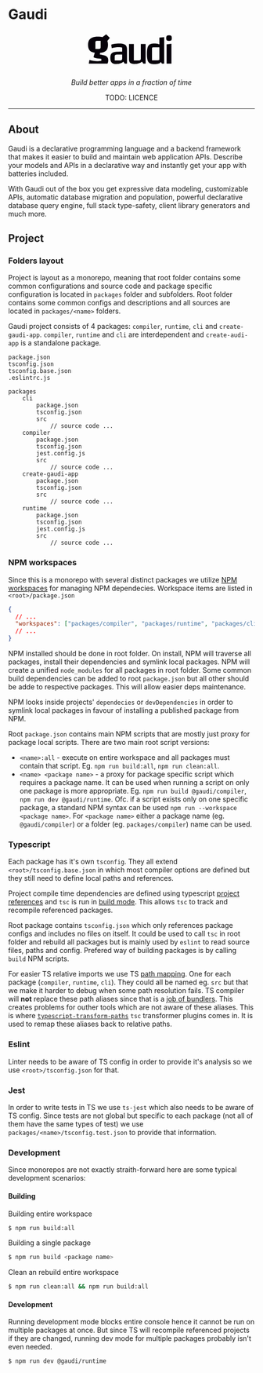 # Gaudi

<p style="text-align: center;">
<svg height="80" viewBox="0 0 284 128" fill="none" xmlns="http://www.w3.org/2000/svg">
<path d="M93.368 104.408C86.2 104.408 81.0373 102.872 77.88 99.8C74.7227 96.728 73.144 91.6933 73.144 84.696C73.144 80.344 73.6133 76.8453 74.552 74.2C75.4907 71.4693 77.24 69.3787 79.8 67.928C82.36 66.4773 86.0293 65.496 90.808 64.984C95.5867 64.3867 101.816 64.088 109.496 64.088H115.768V73.432H97.592C93.752 73.432 91.1067 73.944 89.656 74.968C88.2053 75.9067 87.48 77.7413 87.48 80.472V92.888H101.944C105.784 92.888 108.387 92.4187 109.752 91.48C111.203 90.5413 111.928 88.7067 111.928 85.976V50.904C109.197 50.0507 105.4 49.624 100.536 49.624C97.0373 49.624 93.368 49.88 89.528 50.392C85.7733 50.904 81.9333 51.7147 78.008 52.824L75.96 41.56C78.3493 40.7067 80.9947 39.9813 83.896 39.384C86.8827 38.7867 89.9973 38.36 93.24 38.104C96.4827 37.7627 99.64 37.592 102.712 37.592C108.771 37.592 113.635 38.232 117.304 39.512C120.973 40.7067 123.619 42.712 125.24 45.528C126.861 48.2587 127.672 51.928 127.672 56.536V103H120.12L116.024 96.6C112.952 99.2453 109.539 101.208 105.784 102.488C102.115 103.768 97.976 104.408 93.368 104.408ZM188.575 39V103H181.023L176.927 96.6C173.428 99.2453 169.631 101.208 165.535 102.488C161.439 103.768 156.831 104.408 151.711 104.408C145.738 104.408 141.343 103.256 138.527 100.952C135.711 98.5627 134.303 94.8507 134.303 89.816V39H150.047V92.888H163.231C166.9 92.888 169.418 92.4187 170.783 91.48C172.148 90.5413 172.831 88.8347 172.831 86.36V39H188.575ZM216.873 37.592C222.249 37.592 226.644 38.104 230.057 39.128C233.47 40.0667 236.116 41.7733 237.993 44.248C239.956 46.7227 241.321 50.136 242.089 54.488C242.942 58.7547 243.369 64.2587 243.369 71C243.369 77.8267 242.942 83.4587 242.089 87.896C241.321 92.3333 239.956 95.7893 237.993 98.264C236.116 100.739 233.47 102.445 230.057 103.384C226.644 104.408 222.249 104.92 216.873 104.92C212.18 104.92 208.254 104.365 205.097 103.256C202.025 102.147 199.593 100.355 197.801 97.88C196.009 95.32 194.729 91.864 193.961 87.512C193.193 83.0747 192.809 77.5707 192.809 71C192.809 64.5147 193.193 59.1387 193.961 54.872C194.729 50.52 196.009 47.1067 197.801 44.632C199.678 42.072 202.153 40.28 205.225 39.256C208.382 38.1467 212.265 37.592 216.873 37.592ZM233.513 50.008H215.209C212.99 50.008 211.454 50.264 210.601 50.776C209.833 51.2027 209.449 52.056 209.449 53.336V92.376H227.881C230.1 92.376 231.593 92.1627 232.361 91.736C233.129 91.3093 233.513 90.456 233.513 89.176V50.008ZM249.257 16.728V103H241.833L233.513 89.176V18.264L249.257 16.728ZM257.218 40.408L272.962 38.232V103H257.218V40.408ZM265.154 29.144C261.57 29.144 259.138 28.5467 257.858 27.352C256.578 26.072 255.938 23.6827 255.938 20.184C255.938 16.6 256.578 14.168 257.858 12.888C259.138 11.608 261.57 10.968 265.154 10.968C268.653 10.968 271.042 11.608 272.322 12.888C273.602 14.168 274.242 16.6 274.242 20.184C274.242 23.6827 273.602 26.072 272.322 27.352C271.127 28.5467 268.738 29.144 265.154 29.144Z" fill="#07020a"/>
<path fill-rule="evenodd" clip-rule="evenodd" d="M22.4055 67.7371C19.2598 67.2843 16.464 66.6022 14.018 65.691C9.25137 63.8797 5.77171 61.0197 3.57904 57.111C1.38637 53.2023 0.290039 48.1497 0.290039 41.953C0.290039 35.661 1.38637 30.6083 3.57904 26.795C5.77171 22.8863 9.25137 20.0263 14.018 18.215C18.88 16.3083 25.1244 15.355 32.751 15.355C38.4498 15.355 43.338 15.8363 47.4156 16.7989L59.492 7.48999L71.504 19.073L63.3888 29.3523C64.795 32.8201 65.498 37.0204 65.498 41.953C65.498 48.245 64.4017 53.3453 62.209 57.254C60.0164 61.0673 56.489 63.8797 51.627 65.691C48.3166 66.949 44.2705 67.7701 39.4887 68.1544L39.043 73.413C44.477 74.1757 48.9577 75.0337 52.485 75.987C56.0124 76.845 58.777 77.989 60.779 79.419C62.781 80.849 64.211 82.6603 65.069 84.853C65.927 86.9503 66.356 89.5243 66.356 92.575C66.356 96.6539 65.5844 100.129 64.0413 103H2.6451L4.72304 91.288C9.10837 92.5273 13.3507 93.433 17.45 94.005C21.5494 94.6723 25.601 95.006 29.605 95.006C32.2744 95.006 34.753 94.9107 37.041 94.72C39.329 94.5293 41.5694 94.3387 43.762 94.148V87.57C34.61 86.9027 28.0797 86.0447 24.171 84.996C20.2624 83.9473 18.308 82.565 18.308 80.849L22.4055 67.7371ZM35.325 55.109H24.314V34.374C24.314 32.1813 24.743 30.7037 25.601 29.941C26.459 29.083 28.032 28.654 30.32 28.654H41.474V49.532C41.474 51.534 40.9974 52.964 40.044 53.822C39.186 54.68 37.613 55.109 35.325 55.109Z" fill="#07020a"/>
</svg>
</p>

_<p style="text-align: center;">Build better apps in a fraction of time</p>_

<p style="text-align: center;">
  TODO: LICENCE
</p>

---

## About

Gaudi is a declarative programming language and a backend framework that makes it easier to build and maintain web application APIs. Describe your models and APIs in a declarative way and instantly get your app with batteries included.

With Gaudi out of the box you get expressive data modeling, customizable APIs, automatic database migration and population, powerful declarative database query engine, full stack type-safety, client library generators and much more.

## Project

### Folders layout

Project is layout as a monorepo, meaning that root folder contains some common configurations and source code and package specific configuration is located in `packages` folder and subfolders. Root folder contains some common configs and descriptions and all sources are located in `packages/<name>` folders.

Gaudi project consists of 4 packages: `compiler`, `runtime`, `cli` and `create-gaudi-app`. `compiler`, `runtime` and `cli` are interdependent and `create-audi-app` is a standalone package.

```
package.json
tsconfig.json
tsconfig.base.json
.eslintrc.js

packages
    cli
        package.json
        tsconfig.json
        src
            // source code ...
    compiler
        package.json
        tsconfig.json
        jest.config.js
        src
            // source code ...
    create-gaudi-app
        package.json
        tsconfig.json
        src
            // source code ...
    runtime
        package.json
        tsconfig.json
        jest.config.js
        src
            // source code ...
```

### NPM workspaces

Since this is a monorepo with several distinct packages we utilize [NPM workspaces](https://docs.npmjs.com/cli/v9/using-npm/workspaces) for managing NPM dependecies.
Workspace items are listed in `<root>/package.json`

```json
{
  // ...
  "workspaces": ["packages/compiler", "packages/runtime", "packages/cli"]
  // ...
}
```

NPM installed should be done in root folder. On install, NPM will traverse all packages, install their dependencies and symlink local packages. NPM will create a unified `node_modules` for all packages in root folder.
Some common build dependencies can be added to root `package.json` but all other should be adde to respective packages. This will allow easier deps maintenance.

NPM looks inside projects' `dependecies` or `devDependencies` in order to symlink local packages in favour of installing a published package from NPM.

Root `package.json` contains main NPM scripts that are mostly just proxy for package local scripts. There are two main root script versions:

- `<name>:all` - execute on entire workspace and all packages must contain that script. Eg. `npm run build:all`, `npm run clean:all`.
- `<name> <package name>` - a proxy for package specific script which requires a package name. It can be used when running a script on only one package is more appropriate. Eg. `npm run build @gaudi/compiler`, `npm run dev @gaudi/runtime`. Ofc. if a script exists only on one specific package, a standard NPM syntax can be used `npm run --workspace <package name>`. For `<package name>` either a package name (eg. `@gaudi/compiler`) or a folder (eg. `packages/compiler`) name can be used.

### Typescript

Each package has it's own `tsconfig`. They all extend `<root>/tsconfig.base.json` in which most compiler options are defined but they still need to define local paths and references.

Project compile time dependencies are defined using typescript [project references](https://www.typescriptlang.org/docs/handbook/project-references.html) and `tsc` is run in [build mode](https://www.typescriptlang.org/docs/handbook/project-references.html#build-mode-for-typescript). This allows `tsc` to track and recompile referenced packages.

Root package contains `tsconfig.json` which only references package configs and includes no files on itself. It could be used to call `tsc` in root folder and rebuild all packages but is mainly used by `eslint` to read source files, paths and config. Prefered way of building packages is by calling `build` NPM scripts.

For easier TS relative imports we use TS [path mapping](https://www.typescriptlang.org/docs/handbook/module-resolution.html#path-mapping). One for each package (`compiler`, `runtime`, `cli`). They could all be named eg. `src` but that we make it harder to debug when some path resolution fails. TS compiler will **not** replace these path aliases since that is a [job of bundlers](https://github.com/microsoft/TypeScript/issues/5039#issuecomment-232470330). This creates problems for outher tools which are not aware of these aliases. This is where [`typescript-transform-paths`](https://github.com/LeDDGroup/typescript-transform-paths) `tsc` transformer plugins comes in. It is used to remap these aliases back to relative paths.

### Eslint

Linter needs to be aware of TS config in order to provide it's analysis so we use `<root>/tsconfig.json` for that.

### Jest

In order to write tests in TS we use `ts-jest` which also needs to be aware of TS config. Since tests are not global but specific to each package (not all of them have the same types of test) we use `packages/<name>/tsconfig.test.json` to provide that information.

### Development

Since monorepos are not exactly straith-forward here are some typical development scenarios:

#### Building

Building entire workspace

```sh
$ npm run build:all
```

Building a single package

```sh
$ npm run build <package name>
```

Clean an rebuild entire workspace

```sh
$ npm run clean:all && npm run build:all
```

#### Development

Running development mode blocks entire console hence it cannot be run on multiple packages at once. But since TS will recompile referenced projects if they are changed, running dev mode for multiple packages probably isn't even needed.

```sh
$ npm run dev @gaudi/runtime
```
